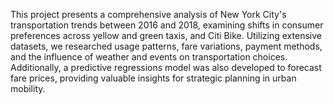 This project presents a comprehensive analysis of New York City's transportation trends between 2016 and 2018, examining shifts in consumer preferences across yellow and green taxis, and Citi Bike. Utilizing extensive datasets, we researched usage patterns, fare variations, payment methods, and the influence of weather and events on transportation choices. Additionally, a predictive regressions model was also developed to forecast fare prices, providing valuable insights for strategic planning in urban mobility.
